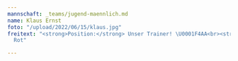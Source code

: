 ```yaml
---
mannschaft: _teams/jugend-maennlich.md
name: Klaus Ernst
foto: "/upload/2022/06/15/klaus.jpg"
freitext: "<strong>Position:</strong> Unser Trainer! \U0001F4AA<br><strong>Lieblingsfarbe:</strong>
  Rot"

---
```

